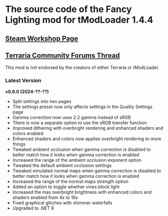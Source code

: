 ﻿# The source code of the Fancy Lighting mod for tModLoader 1.4.4

## [Steam Workshop Page](https://steamcommunity.com/sharedfiles/filedetails/?id=2822950837)
## [Terraria Community Forums Thread](https://forums.terraria.org/index.php?threads/fancy-lighting-mod.113067/)

This mod is not endorsed by the creators of either Terraria or tModLoader.

### Latest Version

**v0.8.0 (2024-??-??)**
- Split settings into two pages
- The settings preset now only affects settings in the Quality Settings page
- Gamma correction now uses 2.2 gamma instead of sRGB
- There is now a separate option to use the sRGB transfer function
- Improved dithering with overbright rendering and enhanced shaders and colors enabled
- Enhanced shaders and colors now applies overbright rendering to more things
- Tweaked ambient occlusion when gamma correction is disabled to better match how it looks when gamma correction is enabled
- Increased the range of the ambient occlusion exponent option
- Tweaked the default ambient occlusion settings
- Tweaked simulated normal maps when gamma correction is disabled to better match how it looks when gamma correction is enabled
- Increased the range of the normal maps strength option
- Added an option to toggle whether vines block light
- Increased the max overbright brightness with enhanced colors and shaders enabled from 4x to 16x
- Fixed graphical glitches with shimmer waterfalls
- Upgraded to .NET 8